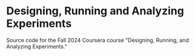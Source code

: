 # Designing, Running and Analyzing Experiments
Source code for the Fall 2024 Coursera course "Designing, Running, and Analyzing Experiments."
